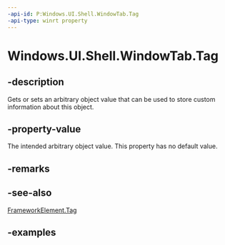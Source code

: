 ```yaml
---
-api-id: P:Windows.UI.Shell.WindowTab.Tag
-api-type: winrt property
---
```


# Windows.UI.Shell.WindowTab.Tag

<!--
public object Tag { get; set; }
-->

## -description

Gets or sets an arbitrary object value that can be used to store custom information about this object.

## -property-value

The intended arbitrary object value. This property has no default value.

## -remarks

## -see-also

[FrameworkElement.Tag](../windows.ui.xaml/frameworkelement_tag.md)

## -examples
